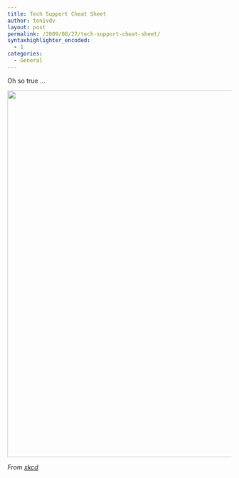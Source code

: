 ```yaml
---
title: Tech Support Cheat Sheet
author: tonivdv
layout: post
permalink: /2009/08/27/tech-support-cheat-sheet/
syntaxhighlighter_encoded:
  - 1
categories:
  - General
---
```

Oh so true &#8230;

[<img alt="" src="http://imgs.xkcd.com/comics/tech_support_cheat_sheet.png" title="tech_support_cheat_sheet" class="aligncenter" width="732" height="823" />][1]

*From <a target="_blank" href="http://xkcd.com/627/">xkcd</a>*

 [1]: http://xkcd.com/627/